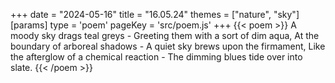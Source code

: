 +++
date = "2024-05-16"
title = "16.05.24"
themes = ["nature", "sky"]
[params]
  type = 'poem'
  pageKey = 'src/poem.js'
+++
{{< poem >}}
A moody sky drags teal greys -
Greeting them with a sort of dim aqua,
At the boundary of arboreal shadows -
A quiet sky brews upon the firmament,
Like the afterglow of a chemical reaction -
The dimming blues tide over into slate.
{{< /poem >}}